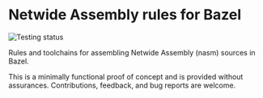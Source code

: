# Netwide Assembly rules for Bazel


![Testing status](https://github.com/morganwl/rules_nasm/actions/workflows/tests.yaml/badge.svg)

Rules and toolchains for assembling Netwide Assembly (nasm) sources in
Bazel.

This is a minimally functional proof of concept and is provided without
assurances. Contributions, feedback, and bug reports are welcome.
